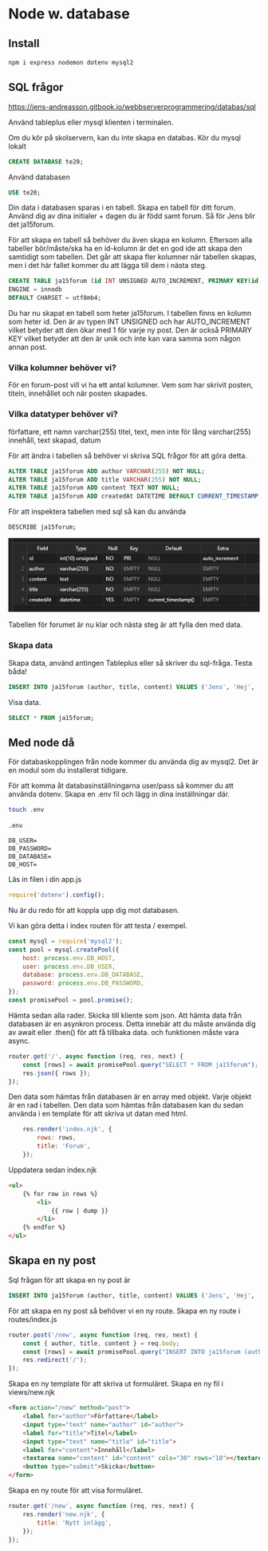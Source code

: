 # Node w. database

## Install

```bash
npm i express nodemon dotenv mysql2
```

## SQL frågor

https://jens-andreasson.gitbook.io/webbserverprogrammering/databas/sql

Använd tableplus eller mysql klienten i terminalen.

Om du kör på skolservern, kan du inte skapa en databas. Kör du mysql lokalt

```sql
CREATE DATABASE te20;
```

Använd databasen

```sql
USE te20;
```

Din data i databasen sparas i en tabell.
Skapa en tabell för ditt forum. Använd dig av dina initialer + dagen du är född samt forum. Så för Jens blir det ja15forum.

För att skapa en tabell så behöver du även skapa en kolumn. Eftersom alla tabeller bör/måste/ska ha en id-kolumn är det en god ide att skapa den samtidigt som tabellen. Det går att skapa fler kolumner när tabellen skapas, men i det här fallet kommer du att lägga till dem i nästa steg.

```sql
CREATE TABLE ja15forum (id INT UNSIGNED AUTO_INCREMENT, PRIMARY KEY(id)) 
ENGINE = innodb
DEFAULT CHARSET = utf8mb4;
```

Du har nu skapat en tabell som heter ja15forum. I tabellen finns en kolumn som heter id. Den är av typen INT UNSIGNED och har AUTO_INCREMENT vilket betyder att den ökar med 1 för varje ny post. Den är också PRIMARY KEY vilket betyder att den är unik och inte kan vara samma som någon annan post.

### Vilka kolumner behöver vi?

För en forum-post vill vi ha ett antal kolumner. Vem som har skrivit posten, titeln, innehållet och när posten skapades.

### Vilka datatyper behöver vi?

författare, ett namn varchar(255)
titel, text, men inte för lång varchar(255)
innehåll, text
skapad, datum

För att ändra i tabellen så behöver vi skriva SQL frågor för att göra detta.

```sql
ALTER TABLE ja15forum ADD author VARCHAR(255) NOT NULL;
ALTER TABLE ja15forum ADD title VARCHAR(255) NOT NULL;
ALTER TABLE ja15forum ADD content TEXT NOT NULL;
ALTER TABLE ja15forum ADD createdAt DATETIME DEFAULT CURRENT_TIMESTAMP;
```

För att inspektera tabellen med sql så kan du använda 

```sql
DESCRIBE ja15forum;
```

![Table image](docs/assets/describe-table.png)

Tabellen för forumet är nu klar och nästa steg är att fylla den med data.

### Skapa data

Skapa data, använd antingen Tableplus eller så skriver du sql-fråga.
Testa båda!

```sql
INSERT INTO ja15forum (author, title, content) VALUES ('Jens', 'Hej', 'Detta är ett test');
```

Visa data.

```sql
SELECT * FROM ja15forum;
```

## Med node då

För databaskopplingen från node kommer du använda dig av mysql2. Det är en modul som du installerat tidigare.

För att komma åt databasinställningarna user/pass så kommer du att använda dotenv. Skapa en .env fil och lägg in dina inställningar där.

```bash
touch .env
```

`.env`
```
DB_USER=
DB_PASSWORD=
DB_DATABASE=
DB_HOST=
```

Läs in filen i din app.js

```js
require('dotenv').config();
```

Nu är du redo för att koppla upp dig mot databasen.

Vi kan göra detta i index routen för att testa / exempel.

```js
const mysql = require('mysql2');
const pool = mysql.createPool({
    host: process.env.DB_HOST,
    user: process.env.DB_USER,
    database: process.env.DB_DATABASE,
    password: process.env.DB_PASSWORD,
});
const promisePool = pool.promise();
```

Hämta sedan alla rader. Skicka till kliente som json.
Att hämta data från databasen är en asynkron process. Detta innebär att du måste använda dig av await eller .then() för att få tillbaka data. och funktionen måste vara async.

```js
router.get('/', async function (req, res, next) {
    const [rows] = await promisePool.query("SELECT * FROM ja15forum");
    res.json({ rows });
});
```

Den data som hämtas från databasen är en array med objekt. Varje objekt är en rad i tabellen.
Den data som hämtas från databasen kan du sedan använda i en template för att skriva ut datan med html.

```js
    res.render('index.njk', {
        rows: rows,
        title: 'Forum',
    });
```

Uppdatera sedan index.njk

```html
<ul>
    {% for row in rows %}
        <li>
            {{ row | dump }}
        </li>
    {% endfor %}
</ul>
```

## Skapa en ny post

Sql frågan för att skapa en ny post är

```sql
INSERT INTO ja15forum (author, title, content) VALUES ('Jens', 'Hej', 'Detta är ett test');
```

För att skapa en ny post så behöver vi en ny route. Skapa en ny route i routes/index.js

```js
router.post('/new', async function (req, res, next) {
    const { author, title, content } = req.body;
    const [rows] = await promisePool.query("INSERT INTO ja15forum (author, title, content) VALUES (?, ?, ?)", [author, title, content]);
    res.redirect('/');
});
```

Skapa en ny template för att skriva ut formuläret. Skapa en ny fil i views/new.njk

```html
<form action="/new" method="post">
    <label for="author">Författare</label>
    <input type="text" name="author" id="author">
    <label for="title">Titel</label>
    <input type="text" name="title" id="title">
    <label for="content">Innehåll</label>
    <textarea name="content" id="content" cols="30" rows="10"></textarea>
    <button type="submit">Skicka</button>
</form>
```

Skapa en ny route för att visa formuläret.

```js
router.get('/new', async function (req, res, next) {
    res.render('new.njk', {
        title: 'Nytt inlägg',
    });
});
```
